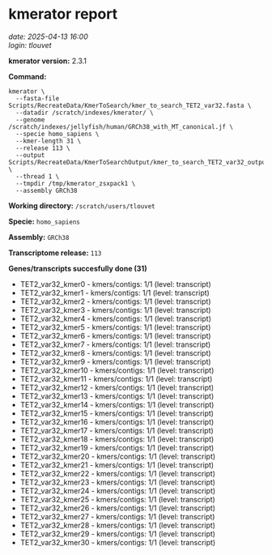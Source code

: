 # kmerator report
*date: 2025-04-13 16:00*  
*login: tlouvet*

**kmerator version:** 2.3.1

**Command:**

```
kmerator \
  --fasta-file Scripts/RecreateData/KmerToSearch/kmer_to_search_TET2_var32.fasta \
  --datadir /scratch/indexes/kmerator/ \
  --genome /scratch/indexes/jellyfish/human/GRCh38_with_MT_canonical.jf \
  --specie homo_sapiens \
  --kmer-length 31 \
  --release 113 \
  --output Scripts/RecreateData/KmerToSearchOutput/kmer_to_search_TET2_var32_output \
  --thread 1 \
  --tmpdir /tmp/kmerator_zsxpack1 \
  --assembly GRCh38
```

**Working directory:** `/scratch/users/tlouvet`

**Specie:** `homo_sapiens`

**Assembly:** `GRCh38`

**Transcriptome release:** `113`

**Genes/transcripts succesfully done (31)**

- TET2_var32_kmer0 - kmers/contigs: 1/1 (level: transcript)
- TET2_var32_kmer1 - kmers/contigs: 1/1 (level: transcript)
- TET2_var32_kmer2 - kmers/contigs: 1/1 (level: transcript)
- TET2_var32_kmer3 - kmers/contigs: 1/1 (level: transcript)
- TET2_var32_kmer4 - kmers/contigs: 1/1 (level: transcript)
- TET2_var32_kmer5 - kmers/contigs: 1/1 (level: transcript)
- TET2_var32_kmer6 - kmers/contigs: 1/1 (level: transcript)
- TET2_var32_kmer7 - kmers/contigs: 1/1 (level: transcript)
- TET2_var32_kmer8 - kmers/contigs: 1/1 (level: transcript)
- TET2_var32_kmer9 - kmers/contigs: 1/1 (level: transcript)
- TET2_var32_kmer10 - kmers/contigs: 1/1 (level: transcript)
- TET2_var32_kmer11 - kmers/contigs: 1/1 (level: transcript)
- TET2_var32_kmer12 - kmers/contigs: 1/1 (level: transcript)
- TET2_var32_kmer13 - kmers/contigs: 1/1 (level: transcript)
- TET2_var32_kmer14 - kmers/contigs: 1/1 (level: transcript)
- TET2_var32_kmer15 - kmers/contigs: 1/1 (level: transcript)
- TET2_var32_kmer16 - kmers/contigs: 1/1 (level: transcript)
- TET2_var32_kmer17 - kmers/contigs: 1/1 (level: transcript)
- TET2_var32_kmer18 - kmers/contigs: 1/1 (level: transcript)
- TET2_var32_kmer19 - kmers/contigs: 1/1 (level: transcript)
- TET2_var32_kmer20 - kmers/contigs: 1/1 (level: transcript)
- TET2_var32_kmer21 - kmers/contigs: 1/1 (level: transcript)
- TET2_var32_kmer22 - kmers/contigs: 1/1 (level: transcript)
- TET2_var32_kmer23 - kmers/contigs: 1/1 (level: transcript)
- TET2_var32_kmer24 - kmers/contigs: 1/1 (level: transcript)
- TET2_var32_kmer25 - kmers/contigs: 1/1 (level: transcript)
- TET2_var32_kmer26 - kmers/contigs: 1/1 (level: transcript)
- TET2_var32_kmer27 - kmers/contigs: 1/1 (level: transcript)
- TET2_var32_kmer28 - kmers/contigs: 1/1 (level: transcript)
- TET2_var32_kmer29 - kmers/contigs: 1/1 (level: transcript)
- TET2_var32_kmer30 - kmers/contigs: 1/1 (level: transcript)
